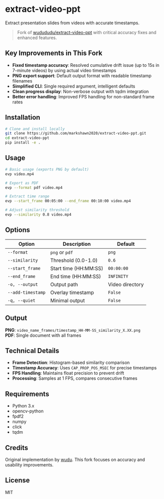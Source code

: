# extract-video-ppt

Extract presentation slides from videos with accurate timestamps.

> Fork of [wudududu/extract-video-ppt](https://github.com/wudududu/extract-video-ppt) with critical accuracy fixes and enhanced features.

## Key Improvements in This Fork

- **Fixed timestamp accuracy**: Resolved cumulative drift issue (up to 15s in 7-minute videos) by using actual video timestamps
- **PNG export support**: Default output format with readable timestamp filenames
- **Simplified CLI**: Single required argument, intelligent defaults
- **Clean progress display**: Non-verbose output with tqdm integration
- **Better error handling**: Improved FPS handling for non-standard frame rates

## Installation

```bash
# Clone and install locally
git clone https://github.com/markshawn2020/extract-video-ppt.git
cd extract-video-ppt
pip install -e .
```

## Usage

```bash
# Basic usage (exports PNG by default)
evp video.mp4

# Export as PDF
evp --format pdf video.mp4

# Extract time range
evp --start_frame 00:05:00 --end_frame 00:10:00 video.mp4

# Adjust similarity threshold
evp --similarity 0.8 video.mp4
```

## Options

| Option | Description | Default |
|--------|-------------|---------|
| `--format` | `png` or `pdf` | `png` |
| `--similarity` | Threshold (0.0-1.0) | `0.6` |
| `--start_frame` | Start time (HH:MM:SS) | `00:00:00` |
| `--end_frame` | End time (HH:MM:SS) | `INFINITY` |
| `-o, --output` | Output path | Video directory |
| `--add-timestamp` | Overlay timestamp | `False` |
| `-q, --quiet` | Minimal output | `False` |

## Output

**PNG**: `video_name_frames/timestamp_HH-MM-SS_similarity_X.XX.png`  
**PDF**: Single document with all frames

## Technical Details

- **Frame Detection**: Histogram-based similarity comparison
- **Timestamp Accuracy**: Uses `CAP_PROP_POS_MSEC` for precise timestamps
- **FPS Handling**: Maintains float precision to prevent drift
- **Processing**: Samples at 1 FPS, compares consecutive frames

## Requirements

- Python 3.x
- opencv-python
- fpdf2
- numpy
- click
- tqdm

## Credits

Original implementation by [wudu](https://github.com/wudududu/extract-video-ppt). This fork focuses on accuracy and usability improvements.

## License

MIT
